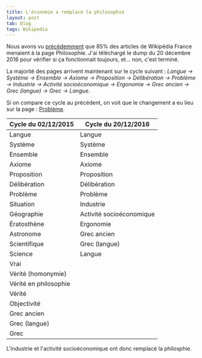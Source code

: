 ```yaml
---
title: L'économie a remplacé la philosophie
layout: post
tab: blog
tags: Wikipedia
---
```



Nous avons vu [précédemment](/2013/08/26/Wikipedia-philosophie/) que 85% des articles de
Wikipédia France menaient à la page Philosophie.
J'ai téléchargé le dump du 20 décembre 2016 pour vérifier si ça fonctionnait toujours, et... non, c'est terminé.

La majorité des pages arrivent maintenant sur le cycle suivant : *Langue → Système → Ensemble → Axiome → Proposition → Délibération → Problème → Industrie → Activité socioéconomique → Ergonomie → Grec ancien → Grec (langue) → Grec → Langue*.

Si on compare ce cycle au précédent, on voit que le changement a eu lieu sur la page : <a href="https://fr.wikipedia.org/wiki/Probl%C3%A8me">Problème</a>.

| **Cycle du 02/12/2015** | **Cycle du 20/12/2016** |
|---            |---           |
| Langue        | Langue       |
| Système       | Système      |
| Ensemble      | Ensemble     |
| Axiome        | Axiome       |
| Proposition   | Proposition  |
| Délibération  | Délibération |
| Problème      | Problème     |
| Situation     | <span class="newcycle">Industrie</span>	    |
| Géographie    | <span class="newcycle">Activité socioéconomique</span> 	|
| Ératosthène   | <span class="newcycle">Ergonomie</span> 	    |
| Astronome     | <span class="newcycle">Grec ancien</span> 	|
| Scientifique  | <span class="newcycle">Grec (langue)</span> 	|
| Science       | <span class="newcycle">Langue</span>          |
| Vrai 	                || 
| Vérité (homonymie) 	||
| Vérité en philosophie ||
| Vérité 	            ||
| Objectivité 	        ||
| Grec ancien 	        ||
| Grec (langue) 	    ||
| Grec 	        		||

L'industrie et l'activité socioéconomique ont donc remplacé la philosphie.





